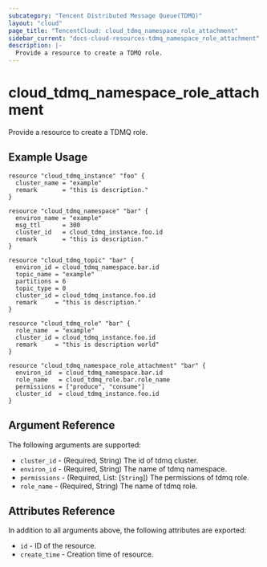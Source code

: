 ```yaml
---
subcategory: "Tencent Distributed Message Queue(TDMQ)"
layout: "cloud"
page_title: "TencentCloud: cloud_tdmq_namespace_role_attachment"
sidebar_current: "docs-cloud-resources-tdmq_namespace_role_attachment"
description: |-
  Provide a resource to create a TDMQ role.
---
```


# cloud_tdmq_namespace_role_attachment

Provide a resource to create a TDMQ role.

## Example Usage

```hcl
resource "cloud_tdmq_instance" "foo" {
  cluster_name = "example"
  remark       = "this is description."
}

resource "cloud_tdmq_namespace" "bar" {
  environ_name = "example"
  msg_ttl      = 300
  cluster_id   = cloud_tdmq_instance.foo.id
  remark       = "this is description."
}

resource "cloud_tdmq_topic" "bar" {
  environ_id = cloud_tdmq_namespace.bar.id
  topic_name = "example"
  partitions = 6
  topic_type = 0
  cluster_id = cloud_tdmq_instance.foo.id
  remark     = "this is description."
}

resource "cloud_tdmq_role" "bar" {
  role_name  = "example"
  cluster_id = cloud_tdmq_instance.foo.id
  remark     = "this is description world"
}

resource "cloud_tdmq_namespace_role_attachment" "bar" {
  environ_id  = cloud_tdmq_namespace.bar.id
  role_name   = cloud_tdmq_role.bar.role_name
  permissions = ["produce", "consume"]
  cluster_id  = cloud_tdmq_instance.foo.id
}
```

## Argument Reference

The following arguments are supported:

* `cluster_id` - (Required, String) The id of tdmq cluster.
* `environ_id` - (Required, String) The name of tdmq namespace.
* `permissions` - (Required, List: [`String`]) The permissions of tdmq role.
* `role_name` - (Required, String) The name of tdmq role.

## Attributes Reference

In addition to all arguments above, the following attributes are exported:

* `id` - ID of the resource.
* `create_time` - Creation time of resource.


